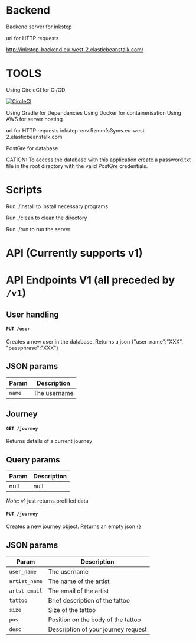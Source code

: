 # Backend
Backend server for inkstep

url for HTTP requests 

http://inkstep-backend.eu-west-2.elasticbeanstalk.com/

# TOOLS

Using CircleCI for CI/CD

[![CircleCI](https://circleci.com/gh/inkstep/backend.svg?style=svg)](https://circleci.com/gh/inkstep/backend)

Using Gradle for Dependancies
Using Docker for containerisation
Using AWS for server hosting

url for HTTP requests inkstep-env.5zmmfs3yms.eu-west-2.elasticbeanstalk.com

PostGre for database

CATION: To access the database with this application create a password.txt file in the root directory with the valid PostGre credentials.

# Scripts
Run ./install to install necessary programs

Run ./clean to clean the directory

Run ./run to run the server

# API (Currently supports v1)

# API Endpoints V1 (all preceded by `/v1`)

## User handling

#### `PUT /user`

Creates a new user in the database. Returns a json {"user_name":"XXX", "passphrase":"XXX"}

## JSON params

| Param | Description |
| ---- | ------ |
| `name` | The username |

## Journey

#### `GET /journey`

Returns details of a current journey 


## Query params

| Param | Description |
| ---- | ------ |
| null | null |

_Note_: v1 just returns prefilled data

#### `PUT /journey`

Creates a new journey object. Returns an empty json {}


## JSON params

| Param | Description |
| ---- | ------ |
| `user_name` | The username |
| `artist_name` | The name of the artist |
| `artst_email` | The email of the artist |
| `tattoo` | Brief description of the tattoo |
| `size` | Size of the tattoo |
| `pos` | Position on the body of the tattoo |
| `desc` | Description of your journey request |

